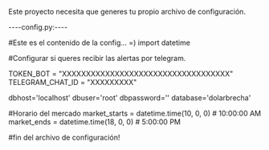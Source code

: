 Este proyecto necesita que generes tu propio archivo de configuración.

----config.py:----

#Este es el contenido de la config... =)
import datetime

#Configurar si queres recibir las alertas por telegram.

TOKEN_BOT = "XXXXXXXXXXXXXXXXXXXXXXXXXXXXXXXXXXX"
TELEGRAM_CHAT_ID = "XXXXXXXXX"

dbhost='localhost'
dbuser='root'
dbpassword=''
database='dolarbrecha'

#Horario del mercado
market_starts = datetime.time(10, 0, 0)  # 10:00:00 AM
market_ends = datetime.time(18, 0, 0)  # 5:00:00 PM

#fin del archivo de configuración!
